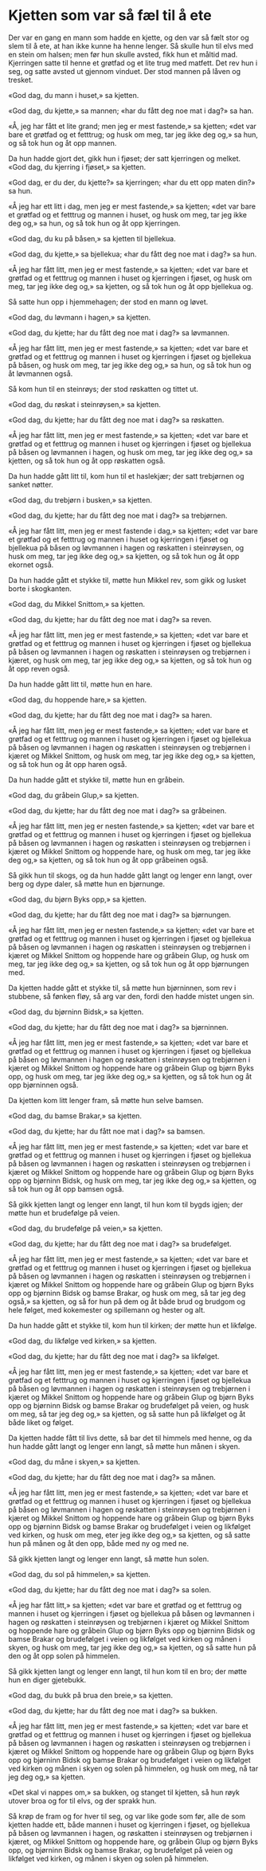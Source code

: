 # Kjetten som var så fæl til å ete

Der var en gang en mann som hadde en kjette, og den var så fælt stor og slem til å ete, at han ikke kunne ha henne lenger. Så skulle hun til elvs med en stein om halsen; men før hun skulle avsted, fikk hun et måltid mad. Kjerringen satte til henne et grøtfad og et lite trug med matfett. Det rev hun i seg, og satte avsted ut gjennom vinduet. Der stod mannen på låven og tresket.

«God dag, du mann i huset,» sa kjetten.

«God dag, du kjette,» sa mannen; «har du fått deg noe mat i dag?» sa han.

«Å, jeg har fått et lite grand; men jeg er mest fastende,» sa kjetten; «det var bare et grøtfad og et fetttrug; og husk om meg, tar jeg ikke deg og,» sa hun, og så tok hun og åt opp mannen.

Da hun hadde gjort det, gikk hun i fjøset; der satt kjerringen og melket. «God dag, du kjerring i fjøset,» sa kjetten.

«God dag, er du der, du kjette?» sa kjerringen; «har du ett opp maten din?» sa hun.

«Å jeg har ett litt i dag, men jeg er mest fastende,» sa kjetten; «det var bare et grøtfad og et fetttrug og mannen i huset, og husk om meg, tar jeg ikke deg og,» sa hun, og så tok hun og åt opp kjerringen.

«God dag, du ku på båsen,» sa kjetten til bjellekua.

«God dag, du kjette,» sa bjellekua; «har du fått deg noe mat i dag?» sa hun.

«Å jeg har fått litt, men jeg er mest fastende,» sa kjetten; «det var bare et grøtfad og et fetttrug og mannen i huset og kjerringen i fjøset, og husk om meg, tar jeg ikke deg og,» sa kjetten, og så tok hun og åt opp bjellekua og.

Så satte hun opp i hjemmehagen; der stod en mann og løvet.

«God dag, du løvmann i hagen,» sa kjetten.

«God dag, du kjette; har du fått deg noe mat i dag?» sa løvmannen.

«Å jeg har fått litt, men jeg er mest fastende,» sa kjetten; «det var bare et grøtfad og et fetttrug og mannen i huset og kjerringen i fjøset og bjellekua på båsen, og husk om meg, tar jeg ikke deg og,» sa hun, og så tok hun og åt løvmannen også.

Så kom hun til en steinrøys; der stod røskatten og tittet ut.

«God dag, du røskat i steinrøysen,» sa kjetten.

«God dag, du kjette; har du fått deg noe mat i dag?» sa røskatten.

«Å jeg har fått litt, men jeg er mest fastende,» sa kjetten; «det var bare et grøtfad og et fetttrug og mannen i huset og kjerringen i fjøset og bjellekua på båsen og løvmannen i hagen, og husk om meg, tar jeg ikke deg og,» sa kjetten, og så tok hun og åt opp røskatten også.

Da hun hadde gått litt til, kom hun til et haslekjær; der satt trebjørnen og sanket nøtter.

«God dag, du trebjørn i busken,» sa kjetten.

«God dag, du kjette; har du fått deg noe mat i dag?» sa trebjørnen.

«Å jeg har fått litt, men jeg er mest fastende i dag,» sa kjetten; «det var bare et grøtfad og et fetttrug og mannen i huset og kjerringen i fjøset og bjellekua på båsen og løvmannen i hagen og røskatten i steinrøysen, og husk om meg, tar jeg ikke deg og,» sa kjetten, og så tok hun og åt opp ekornet også.

Da hun hadde gått et stykke til, møtte hun Mikkel rev, som gikk og lusket borte i skogkanten.

«God dag, du Mikkel Snittom,» sa kjetten.

«God dag, du kjette; har du fått deg noe mat i dag?» sa reven.

«Å jeg har fått litt, men jeg er mest fastende,» sa kjetten; «det var bare et grøtfad og et fetttrug og mannen i huset og kjerringen i fjøset og bjellekua på båsen og løvmannen i hagen og røskatten i steinrøysen og trebjørnen i kjæret, og husk om meg, tar jeg ikke deg og,» sa kjetten, og så tok hun og åt opp reven også.

Da hun hadde gått litt til, møtte hun en hare.

«God dag, du hoppende hare,» sa kjetten.

«God dag, du kjette; har du fått deg noe mat i dag?» sa haren.

«Å jeg har fått litt, men jeg er mest fastende,» sa kjetten; «det var bare et grøtfad og et fetttrug og mannen i huset og kjerringen i fjøset og bjellekua på båsen og løvmannen i hagen og røskatten i steinrøysen og trebjørnen i kjæret og Mikkel Snittom, og husk om meg, tar jeg ikke deg og,» sa kjetten, og så tok hun og åt opp haren også.

Da hun hadde gått et stykke til, møtte hun en gråbein.

«God dag, du gråbein Glup,» sa kjetten.

«God dag, du kjette; har du fått deg noe mat i dag?» sa gråbeinen.

«Å jeg har fått litt, men jeg er nesten fastende,» sa kjetten; «det var bare et grøtfad og et fetttrug og mannen i huset og kjerringen i fjøset og bjellekua på båsen og løvmannen i hagen og røskatten i steinrøysen og trebjørnen i kjæret og Mikkel Snittom og hoppende hare, og husk om meg, tar jeg ikke deg og,» sa kjetten, og så tok hun og åt opp gråbeinen også.

Så gikk hun til skogs, og da hun hadde gått langt og lenger enn langt, over berg og dype daler, så møtte hun en bjørnunge.

«God dag, du bjørn Byks opp,» sa kjetten.

«God dag, du kjette; har du fått deg noe mat i dag?» sa bjørnungen.

«Å jeg har fått litt, men jeg er nesten fastende,» sa kjetten; «det var bare et grøtfad og et fetttrug og mannen i huset og kjerringen i fjøset og bjellekua på båsen og løvmannen i hagen og røskatten i steinrøysen og trebjørnen i kjæret og Mikkel Snittom og hoppende hare og gråbein Glup, og husk om meg, tar jeg ikke deg og,» sa kjetten, og så tok hun og åt opp bjørnungen med.

Da kjetten hadde gått et stykke til, så møtte hun bjørninnen, som rev i stubbene, så fønken fløy, så arg var den, fordi den hadde mistet ungen sin.

«God dag, du bjørninn Bidsk,» sa kjetten.

«God dag, du kjette; har du fått deg noe mat i dag?» sa bjørninnen.

«Å jeg har fått litt, men jeg er mest fastende,» sa kjetten; «det var bare et grøtfad og et fetttrug og mannen i huset og kjerringen i fjøset og bjellekua på båsen og løvmannen i hagen og røskatten i steinrøysen og trebjørnen i kjæret og Mikkel Snittom og hoppende hare og gråbein Glup og bjørn Byks opp, og husk om meg, tar jeg ikke deg og,» sa kjetten, og så tok hun og åt opp bjørninnen også.

Da kjetten kom litt lenger fram, så møtte hun selve bamsen.

«God dag, du bamse Brakar,» sa kjetten.

«God dag, du kjette; har du fått noe mat i dag?» sa bamsen.

«Å jeg har fått litt, men jeg er mest fastende,» sa kjetten; «det var bare et grøtfad og et fetttrug og mannen i huset og kjerringen i fjøset og bjellekua på båsen og løvmannen i hagen og røskatten i steinrøysen og trebjørnen i kjæret og Mikkel Snittom og hoppende hare og gråbein Glup og bjørn Byks opp og bjørninn Bidsk, og husk om meg, tar jeg ikke deg og,» sa kjetten, og så tok hun og åt opp bamsen også.

Så gikk kjetten langt og lenger enn langt, til hun kom til bygds igjen; der møtte hun et brudefølge på veien.

«God dag, du brudefølge på veien,» sa kjetten.

«God dag, du kjette; har du fått deg noe mat i dag?» sa brudefølget.

«Å jeg har fått litt, men jeg er mest fastende,» sa kjetten; «det var bare et grøtfad og et fetttrug og mannen i huset og kjerringen i fjøset og bjellekua på båsen og løvmannen i hagen og røskatten i steinrøysen og trebjørnen i kjæret og Mikkel Snittom og hoppende hare og gråbein Glup og bjørn Byks opp og bjørninn Bidsk og bamse Brakar, og husk om meg, så tar jeg deg også,» sa kjetten, og så for hun på dem og åt både brud og brudgom og hele følget, med kokemester og spillemann og hester og alt.

Da hun hadde gått et stykke til, kom hun til kirken; der møtte hun et likfølge.

«God dag, du likfølge ved kirken,» sa kjetten.

«God dag, du kjette; har du fått deg noe mat i dag?» sa likfølget.

«Å jeg har fått litt, men jeg er mest fastende,» sa kjetten; «det var bare et grøtfad og et fetttrug og mannen i huset og kjerringen i fjøset og bjellekua på båsen og løvmannen i hagen og røskatten i steinrøysen og trebjørnen i kjæret og Mikkel Snittom og hoppende hare og gråbein Glup og bjørn Byks opp og bjørninn Bidsk og bamse Brakar og brudefølget på veien, og husk om meg, så tar jeg deg og,» sa kjetten, og så satte hun på likfølget og åt både liket og følget.

Da kjetten hadde fått til livs dette, så bar det til himmels med henne, og da hun hadde gått langt og lenger enn langt, så møtte hun månen i skyen.

«God dag, du måne i skyen,» sa kjetten.

«God dag, du kjette; har du fått deg noe mat i dag?» sa månen.

«Å jeg har fått litt, men jeg er mest fastende,» sa kjetten; «det var bare et grøtfad og et fetttrug og mannen i huset og kjerringen i fjøset og bjellekua på båsen og løvmannen i hagen og røskatten i steinrøysen og trebjørnen i kjæret og Mikkel Snittom og hoppende hare og gråbein Glup og bjørn Byks opp og bjørninn Bidsk og bamse Brakar og brudefølget i veien og likfølget ved kirken, og husk om meg, eter jeg ikke deg og,» sa kjetten, og så satte hun på månen og åt den opp, både med ny og med ne.

Så gikk kjetten langt og lenger enn langt, så møtte hun solen.

«God dag, du sol på himmelen,» sa kjetten.

«God dag, du kjette; har du fått deg noe mat i dag?» sa solen.

«Å jeg har fått litt,» sa kjetten; «det var bare et grøtfad og et fetttrug og mannen i huset og kjerringen i fjøset og bjellekua på båsen og løvmannen i hagen og røskatten i steinrøysen og trebjørnen i kjæret og Mikkel Snittom og hoppende hare og gråbein Glup og bjørn Byks opp og bjørninn Bidsk og bamse Brakar og brudefølget i veien og likfølget ved kirken og månen i skyen, og husk om meg, tar jeg ikke deg og,» sa kjetten, og så satte hun på den og åt opp solen på himmelen.

Så gikk kjetten langt og lenger enn langt, til hun kom til en bro; der møtte hun en diger gjetebukk.

«God dag, du bukk på brua den breie,» sa kjetten.

«God dag, du kjette; har du fått deg noe mat i dag?» sa bukken.

«Å jeg har fått litt, men jeg er mest fastende,» sa kjetten; «det var bare et grøtfad og et fetttrug og mannen i huset og kjerringen i fjøset og bjellekua på båsen og løvmannen i hagen og røskatten i steinrøysen og trebjørnen i kjæret og Mikkel Snittom og hoppende hare og gråbein Glup og bjørn Byks opp og bjørninn Bidsk og bamse Brakar og brudefølget i veien og likfølget ved kirken og månen i skyen og solen på himmelen, og husk om meg, nå tar jeg deg og,» sa kjetten.

«Det skal vi nappes om,» sa bukken, og stanget til kjetten, så hun røyk utover broa og for til elvs, og der sprakk hun.

Så krøp de fram og for hver til seg, og var like gode som før, alle de som kjetten hadde ett, både mannen i huset og kjerringen i fjøset, og bjellekua på båsen og løvmannen i hagen, og røskatten i steinrøysen og trebjørnen i kjæret, og Mikkel Snittom og hoppende hare, og gråbein Glup og bjørn Byks opp, og bjørninn Bidsk og bamse Brakar, og brudefølget på veien og likfølget ved kirken, og månen i skyen og solen på himmelen.